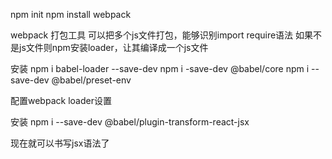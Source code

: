 npm init 
npm install webpack

webpack 
打包工具
可以把多个js文件打包，能够识别import require语法
如果不是js文件则npm安装loader，让其编译成一个js文件

安装
npm i babel-loader --save-dev
npm i -save-dev @babel/core
npm i --save-dev @babel/preset-env

配置webpack loader设置

安装
npm i --save-dev @babel/plugin-transform-react-jsx

现在就可以书写jsx语法了